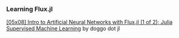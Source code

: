 ### Learning Flux.jl
[[05x08] Intro to Artificial Neural Networks with Flux.jl (1 of 2); Julia Supervised Machine Learning](https://www.youtube.com/watch?v=zmlulaxatRs&t=348s&ab_channel=doggodotjl) by doggo dot jl
